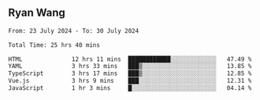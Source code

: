 ## Ryan Wang

<!--START_SECTION:waka-->

```txt
From: 23 July 2024 - To: 30 July 2024

Total Time: 25 hrs 40 mins

HTML              12 hrs 11 mins  ████████████░░░░░░░░░░░░░   47.49 %
YAML              3 hrs 33 mins   ███▒░░░░░░░░░░░░░░░░░░░░░   13.85 %
TypeScript        3 hrs 17 mins   ███▒░░░░░░░░░░░░░░░░░░░░░   12.85 %
Vue.js            3 hrs 9 mins    ███░░░░░░░░░░░░░░░░░░░░░░   12.31 %
JavaScript        1 hr 3 mins     █░░░░░░░░░░░░░░░░░░░░░░░░   04.14 %
```

<!--END_SECTION:waka-->
